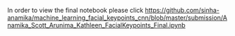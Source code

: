  In order to view the final notebook please click https://github.com/sinha-anamika/machine_learning_facial_keypoints_cnn/blob/master/submission/Anamika_Scott_Arunima_Kathleen_FacialKeypoints_Final.ipynb

